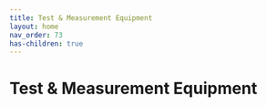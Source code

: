 ```yaml
---
title: Test & Measurement Equipment
layout: home
nav_order: 73
has-children: true
---
```

# Test & Measurement Equipment